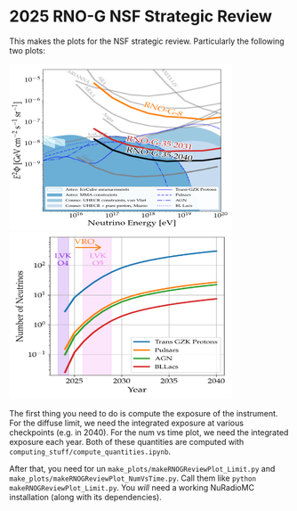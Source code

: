 # 2025 RNO-G NSF Strategic Review

This makes the plots for the NSF strategic review.
Particularly the following two plots:

<img src="make_plots/Limit_diffuse_single.png" alt="Alt Text" width="400" height="300">
<img src="make_plots/num_vs_time.png" alt="Alt Text" width="400" height="300">

The first thing you need to do is compute the exposure of the instrument.
For the diffuse limit, we need the integrated exposure at various checkpoints (e.g. in 2040).
For the num vs time plot, we need the integrated exposure each year.
Both of these quantities are computed with `computing_stuff/compute_quantities.ipynb`.

After that, you need tor un `make_plots/makeRNOGReviewPlot_Limit.py` and `make_plots/makeRNOGReviewPlot_NumVsTime.py`.
Call them like `python makeRNOGReviewPlot_Limit.py`.
You *will* need a working NuRadioMC installation (along with its dependencies).